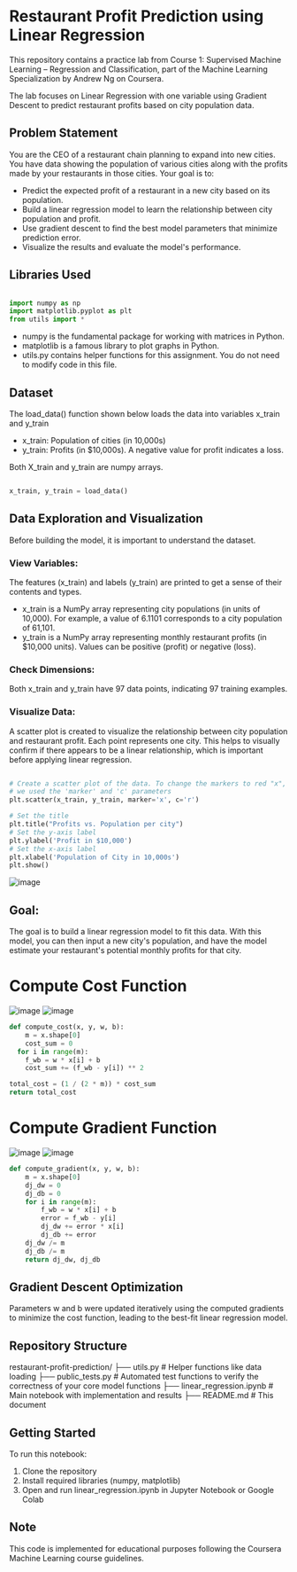 # Restaurant Profit Prediction using Linear Regression
This repository contains a practice lab from Course 1: Supervised Machine Learning – Regression and Classification, part of the Machine Learning Specialization by Andrew Ng on Coursera.

The lab focuses on Linear Regression with one variable using Gradient Descent to predict restaurant profits based on city population data.

## Problem Statement
You are the CEO of a restaurant chain planning to expand into new cities. You have data showing the population of various cities along with the profits made by your restaurants in those cities. Your goal is to:

* Predict the expected profit of a restaurant in a new city based on its population.
* Build a linear regression model to learn the relationship between city population and profit.
* Use gradient descent to find the best model parameters that minimize prediction error.
* Visualize the results and evaluate the model's performance.

## Libraries Used
```python

import numpy as np
import matplotlib.pyplot as plt
from utils import *
```

* numpy is the fundamental package for working with matrices in Python.
* matplotlib is a famous library to plot graphs in Python.
* utils.py contains helper functions for this assignment. You do not need to modify code in this file.

## Dataset
The load_data() function shown below loads the data into variables x_train and y_train
* x_train: Population of cities (in 10,000s)
* y_train: Profits (in $10,000s). A negative value for profit indicates a loss.
  
Both X_train and y_train are numpy arrays.
```python

x_train, y_train = load_data()
```

## Data Exploration and Visualization
Before building the model, it is important to understand the dataset.

### View Variables:
The features (x_train) and labels (y_train) are printed to get a sense of their contents and types.
* x_train is a NumPy array representing city populations (in units of 10,000). For example, a value of 6.1101 corresponds to a city population of 61,101.
* y_train is a NumPy array representing monthly restaurant profits (in $10,000 units). Values can be positive (profit) or negative (loss).

### Check Dimensions:
Both x_train and y_train have 97 data points, indicating 97 training examples.

### Visualize Data:
A scatter plot is created to visualize the relationship between city population and restaurant profit. Each point represents one city.
This helps to visually confirm if there appears to be a linear relationship, which is important before applying linear regression.
```python

# Create a scatter plot of the data. To change the markers to red "x",
# we used the 'marker' and 'c' parameters
plt.scatter(x_train, y_train, marker='x', c='r') 

# Set the title
plt.title("Profits vs. Population per city")
# Set the y-axis label
plt.ylabel('Profit in $10,000')
# Set the x-axis label
plt.xlabel('Population of City in 10,000s')
plt.show()
```
![image](https://github.com/user-attachments/assets/ceaa79c7-d6b3-4abc-bb2f-c4cbebeaddbc)

## Goal: 
The goal is to build a linear regression model to fit this data. With this model, you can then input a new city's population, and have the model estimate your restaurant's potential monthly profits for that city.

# Compute Cost Function 
![image](https://github.com/user-attachments/assets/52fd715e-7c88-4830-9271-c939cd6e9c4e)
![image](https://github.com/user-attachments/assets/dc91cd4b-72db-467f-9514-d1dee872ff05)


```python
def compute_cost(x, y, w, b): 
    m = x.shape[0]
    cost_sum = 0
  for i in range(m):
    f_wb = w * x[i] + b
    cost_sum += (f_wb - y[i]) ** 2

total_cost = (1 / (2 * m)) * cost_sum
return total_cost
```

# Compute Gradient Function

![image](https://github.com/user-attachments/assets/66662804-fe5d-4fb6-b1c4-138747e4b362)
![image](https://github.com/user-attachments/assets/166deef6-a4fb-44bf-9102-6afd47a18a61)

```python
def compute_gradient(x, y, w, b): 
    m = x.shape[0]
    dj_dw = 0
    dj_db = 0
    for i in range(m):
        f_wb = w * x[i] + b
        error = f_wb - y[i]
        dj_dw += error * x[i]
        dj_db += error
    dj_dw /= m
    dj_db /= m
    return dj_dw, dj_db
```

## Gradient Descent Optimization
Parameters w and b were updated iteratively using the computed gradients to minimize the cost function, leading to the best-fit linear regression model.

## Repository Structure
restaurant-profit-prediction/
├── utils.py                # Helper functions like data loading
├── public_tests.py # Automated test functions to verify the correctness of your core model functions
├── linear_regression.ipynb # Main notebook with implementation and results
├── README.md               # This document

## Getting Started
To run this notebook:
1. Clone the repository
2. Install required libraries (numpy, matplotlib)
3. Open and run linear_regression.ipynb in Jupyter Notebook or Google Colab

## Note
This code is implemented for educational purposes following the Coursera Machine Learning course guidelines.
